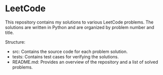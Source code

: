 # LeetCode
This repository contains my solutions to various LeetCode problems. The solutions are written in Python and are organized by problem number and title.


Structure:
- src: Contains the source code for each problem solution.
- tests: Contains test cases for verifying the solutions.
- README.md: Provides an overview of the repository and a list of solved problems.
